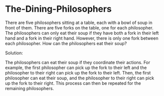 # The-Dining-Philosophers
There are five philosophers sitting at a table, each with a bowl of soup in front of them. There are five forks on the table, one for each philosopher. The philosophers can only eat their soup if they have both a fork in their left hand and a fork in their right hand. However, there is only one fork between each philosopher. How can the philosophers eat their soup?

Solution:

The philosophers can eat their soup if they coordinate their actions. For example, the first philosopher can pick up the fork to their left and the philosopher to their right can pick up the fork to their left. Then, the first philosopher can eat their soup, and the philosopher to their right can pick up the fork to their right. This process can then be repeated for the remaining philosophers.
